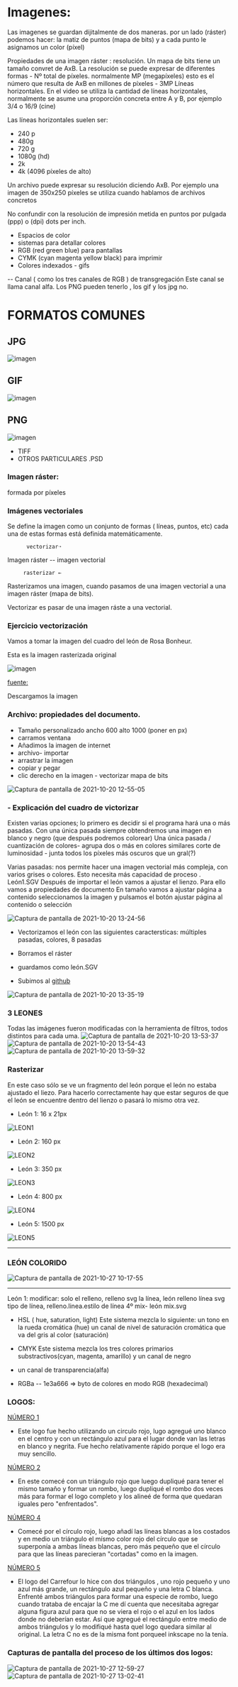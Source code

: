 
# Imagenes: 
Las imagenes se guardan dijitalmente de dos maneras. por un lado (ráster) podemos hacer: la matiz 
de puntos (mapa de bits) y a cada punto le asignamos un color (píxel)

Propiedades de una imagen ráster : resolución. Un mapa de bits tiene un tamaño convret de AxB.
La resolución se puede expresar de diferentes formas - Nº total de píxeles. normalmente MP (megapíxeles) esto es el número que resulta 
de AxB en millones de píxeles - 3MP
Líneas horizontales. En el video se utiliza la cantidad de líneas horizontales, normalmente se asume una proporción concreta entre A y B, por ejemplo 3/4 o 16/9 (cine)

Las líneas horizontales suelen ser:
- 240 p
- 480g
- 720 g
- 1080g (hd)
- 2k
- 4k (4096 píxeles de alto)

Un archivo puede expresar su resolución diciendo AxB.
Por ejemplo una imagen de 350x250 píxeles se utiliza cuando hablamos de archivos concretos

No confundir con la resolución de impresión metida en puntos por pulgada (ppp) o (dpi) dots per inch.
- Espacios de color 
- sistemas para detallar colores 
- RGB (red green blue) para pantallas
- CYMK (cyan magenta yellow black) para imprimir
- Colores indexados - gifs

-- Canal ( como los tres canales de RGB ) de transgregación
Este canal se llama canal alfa. Los PNG pueden tenerlo , los gif y los jpg no.


# FORMATOS COMUNES

## JPG 
 
 ![imagen](https://user-images.githubusercontent.com/90753482/138061788-a3c414b2-ff24-4156-a39b-2b702d0fba1d.png)

## GIF

![imagen](https://user-images.githubusercontent.com/90753482/138062987-b8e149e4-cf34-474c-80a4-b5c0f249507f.png)

##  PNG

![imagen](https://user-images.githubusercontent.com/90753482/138062652-14278ac1-5ca4-41c6-8484-ffa7b0326fbf.png)


- TIFF
- OTROS PARTICULARES .PSD

### Imagen ráster:
formada por píxeles

### Imágenes vectoriales
Se define la imagen como un conjunto de formas ( líneas, puntos, etc) cada una de estas formas está definida matemáticamente.

          vectorizar➝
Imagen ráster -- imagen vectorial

         rasterizar ←
         
Rasterizamos una imagen, cuando pasamos de una imagen vectorial a una imagen ráster (mapa de bits).

Vectorizar es pasar de una imagen ráste a una vectorial.

### Ejercicio vectorización

Vamos a tomar la imagen del cuadro del león de Rosa Bonheur.

Esta es la imagen rasterizada original

![imagen](https://user-images.githubusercontent.com/90753482/138074869-f9f05fe3-c90a-4ff4-aa08-a12177b1f679.png)

[fuente:](https://elpais.com/cultura/2019/09/30/actualidad/1569858378_536299.html)

Descargamos la imagen

### Archivo: propiedades del documento.

- Tamaño personalizado ancho 600 alto 1000 (poner en px)
- carramos ventana
- Añadimos la imagen de internet
- archivo- importar
- arrastrar la imagen
- copiar y pegar
- clic derecho en la imagen - vectorizar mapa de bits

![Captura de pantalla de 2021-10-20 12-55-05](https://user-images.githubusercontent.com/90753482/138084712-29797654-b0ff-47d6-b25f-3592570e413a.png)


### - Explicación del cuadro de victorizar

Existen varias opciones; lo primero es decidir si el programa hará una o más pasadas. Con una única pasada
siempre obtendremos una imagen en blanco y negro (que después podremos colorear)
Una única pasada / cuantización de colores- agrupa dos o más en colores similares
corte de luminosidad - junta todos los píxeles más oscuros que un gral(?)

Varias pasadas: nos permite hacer una imagen vectorial más compleja, con varios grises o colores.
Esto necesita más capacidad de proceso .
León1.SGV
Después de importar el león vamos a ajustar el lienzo.
Para ello vamos a propiedades de documento
En tamaño vamos a ajustar página a contenido seleccionamos la imagen y pulsamos el botón  ajustar página al contenido o selección

![Captura de pantalla de 2021-10-20 13-24-56](https://user-images.githubusercontent.com/90753482/138084501-36d16937-f181-45ca-8a23-337f15de7df7.png)

- Vectorizamos el león con las siguientes caractersticas: múltiples pasadas, colores, 8 pasadas
- Borramos el ráster
- guardamos como león.SGV

- Subimos al [github](https://github.com/jjksimp/1er-trimestre/blob/main/LE%C3%93N.svg)

![Captura de pantalla de 2021-10-20 13-35-19](https://user-images.githubusercontent.com/90753482/138085402-c905f0fa-0082-4c89-ac45-659d42dd9876.png)

### 3 LEONES

Todas las imágenes fueron modificadas con la herramienta de filtros, todos distintos para cada uma.
![Captura de pantalla de 2021-10-20 13-53-37](https://user-images.githubusercontent.com/90753482/138088032-979dc3c1-69bd-4864-b238-44d14fe7d06c.png)
![Captura de pantalla de 2021-10-20 13-54-43](https://user-images.githubusercontent.com/90753482/138088038-b6c946b2-6aff-4265-8409-3a7a5ae6d5a3.png)
![Captura de pantalla de 2021-10-20 13-59-32](https://user-images.githubusercontent.com/90753482/138088582-66f80fcc-87d4-42e8-b1d2-a0abddd52a88.png)


### Rasterizar
En este caso sólo se ve un fragmento del león porque el león no estaba ajustado el liezo. Para hacerlo correctamente
hay que estar seguros de que el león se encuentre dentro del lienzo o pasará lo mismo otra vez.

- León 1: 16 x 21px

![LEON1](https://user-images.githubusercontent.com/90753482/139020702-4853b6cd-fd22-4417-aef8-14f3850e6604.png)

- León 2: 160 px

![LEON2](https://user-images.githubusercontent.com/90753482/139021110-33b4666d-8fdb-4697-8931-b745e3e4bad4.png)

- León 3: 350 px

![LEON3](https://user-images.githubusercontent.com/90753482/139021232-46167b61-4311-423f-bdf8-4a15df38416c.png)

- León 4: 800 px

![LEON4](https://user-images.githubusercontent.com/90753482/139021360-a400c003-6e26-4413-85da-becfc617623c.png)

- León 5: 1500 px

![LEON5](https://user-images.githubusercontent.com/90753482/139021463-bb67c244-8762-4838-8dc6-34061116bfbe.png)

----------
### LEÓN COLORIDO
![Captura de pantalla de 2021-10-27 10-17-55](https://user-images.githubusercontent.com/90753482/139027577-e7df7f1f-048d-46b2-9b3b-dee7f89507b6.png)

-------

León 1: modificar:
solo el relleno, relleno svg
la línea, león relleno línea svg
tipo de línea, relleno.linea.estilo de línea
4º mix- león mix.svg

- HSL ( hue, saturation, light)
Este sistema mezcla lo siguiente: 
un tono en la rueda cromática (hue)
un canal de nivel de saturación cromática que va del gris al color (saturación)


- CMYK
Este sistema mezcla los tres colores primarios substractivos(cyan, magenta, amarillo)
y un canal de negro

- un canal de transparencia(alfa)
- RGBa -- 1e3a666 => byto de colores en modo RGB (hexadecimal)


### LOGOS:

[NÚMERO 1](https://github.com/jjksimp/1er-trimestre/blob/main/underground.svg)

- Este logo fue hecho utilizando un circulo rojo, lugo agregué uno blanco en el centro y con un rectángulo azul para el
lugar donde van las letras en blanco y negrita. Fue hecho relativamente rápido porque el logo era muy sencillo.

[NÚMERO 2](https://github.com/jjksimp/1er-trimestre/blob/main/dibujo.svg)

- En este comecé con un triángulo rojo que luego dupliqué para tener el mismo tamaño y formar un rombo, luego dupliqué el rombo dos veces más para formar el logo completo y los alineé de forma que quedaran iguales pero "enfrentados". 

[NÚMERO 4](https://github.com/jjksimp/1er-trimestre/blob/main/logo.svg)

- Comecé por el círculo rojo, luego añadí las líneas blancas a los costados y en medio un triángulo el mísmo color rojo del círculo que se
superponía a ambas líneas blancas, pero más pequeño que el círculo para que las líneas parecieran "cortadas" como en la imagen.

[NÚMERO 5](https://github.com/jjksimp/1er-trimestre/blob/main/logo.svg)

- El logo del Carrefour lo hice con dos triángulos , uno rojo pequeño y uno azul más grande, un rectángulo azul pequeño y una letra C blanca.
Enfrenté ambos triángulos para formar una especie de rombo, luego cuando trataba de encajar la C me dí cuenta que necesitaba agregar alguna figura azul
para que no se viera el rojo o el azul en los lados donde no deberían estar. Así que agregué el rectángulo entre medio de ambos triángulos y lo modifiqué hasta quel logo quedara similar al original. La letra C no es de la misma font porqueel inkscape no la tenía.

### Capturas de pantalla del proceso de los últimos dos logos:

![Captura de pantalla de 2021-10-27 12-59-27](https://user-images.githubusercontent.com/90753482/139057133-03cc0ba0-9bd2-4af6-8be0-50b398d7963e.png)
![Captura de pantalla de 2021-10-27 13-02-41](https://user-images.githubusercontent.com/90753482/139057140-34f8bf8a-ebf7-4787-9758-0778148b6627.png)



